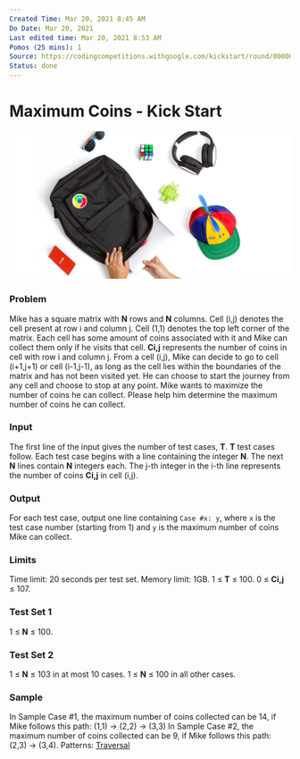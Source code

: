 ```yaml
---
Created Time: Mar 20, 2021 8:45 AM
Do Date: Mar 20, 2021
Last edited time: Mar 20, 2021 8:53 AM
Pomos (25 mins): 1
Source: https://codingcompetitions.withgoogle.com/kickstart/round/00000000001a0069/0000000000414a23
Status: done
---
```


# Maximum Coins - Kick Start

![kickstart-fb.jpg](Maximum%20Coins%20-%20Kick%20Start%208c65d8ffcb55449c97134162334bd831/kickstart-fb.jpg)
### Problem
Mike has a square matrix with **N** rows and **N** columns. Cell (i,j) denotes the cell present at row i and column j. Cell (1,1) denotes the top left corner of the matrix. Each cell has some amount of coins associated with it and Mike can collect them only if he visits that cell. **Ci,j** represents the number of coins in cell with row i and column j. From a cell (i,j), Mike can decide to go to cell (i+1,j+1) or cell (i-1,j-1), as long as the cell lies within the boundaries of the matrix and has not been visited yet. He can choose to start the journey from any cell and choose to stop at any point. Mike wants to maximize the number of coins he can collect. Please help him determine the maximum number of coins he can collect.
### Input
The first line of the input gives the number of test cases, **T**. **T** test cases follow. Each test case begins with a line containing the integer **N**. The next **N** lines contain **N** integers each. The j-th integer in the i-th line represents the number of coins **Ci,j** in cell (i,j).
### Output
For each test case, output one line containing `Case #x: y`, where `x` is the test case number (starting from 1) and `y` is the maximum number of coins Mike can collect.
### Limits
Time limit: 20 seconds per test set.
 Memory limit: 1GB.
 1 ≤ **T** ≤ 100.
 0 ≤ **Ci,j** ≤ 107.
### Test Set 1
1 ≤ **N** ≤ 100.
### Test Set 2
1 ≤ **N** ≤ 103 in at most 10 cases.
 1 ≤ **N** ≤ 100 in all other cases.
### Sample
In Sample Case #1, the maximum number of coins collected can be 14, if Mike follows this path: (1,1) -> (2,2) -> (3,3)
In Sample Case #2, the maximum number of coins collected can be 9, if Mike follows this path: (2,3) -> (3,4).
Patterns: [Traversal](Traversal.md)